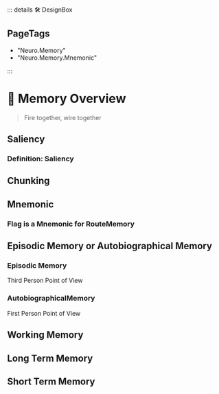 ::: details 🛠 DesignBox

<h2>PageTags</h2>

- "Neuro.Memory"
- "Neuro.Memory.Mnemonic"

:::

# 💜 <neuro>Memory Overview</neuro>

> Fire together, wire together



## Saliency

### Definition: Saliency


## Chunking

## Mnemonic

### Flag is a Mnemonic for RouteMemory

## Episodic Memory or Autobiographical Memory

### Episodic Memory

Third Person Point of View


### AutobiographicalMemory

First Person Point of View


## Working Memory

## Long Term Memory

## Short Term Memory